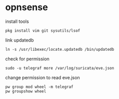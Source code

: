 # opnsense

install tools

    pkg install vim git sysutils/lsof

link updatedb

    ln -s /usr/libexec/locate.updatedb /bin/updatedb

check for permission

    sudo -u telegraf more /var/log/suricata/eve.json

change permission to read eve.json

    pw group mod wheel -m telegraf
    pw groupshow wheel

